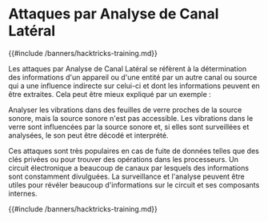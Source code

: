 # Attaques par Analyse de Canal Latéral

{{#include /banners/hacktricks-training.md}}

Les attaques par Analyse de Canal Latéral se réfèrent à la détermination des informations d'un appareil ou d'une entité par un autre canal ou source qui a une influence indirecte sur celui-ci et dont les informations peuvent en être extraites. Cela peut être mieux expliqué par un exemple :

Analyser les vibrations dans des feuilles de verre proches de la source sonore, mais la source sonore n'est pas accessible. Les vibrations dans le verre sont influencées par la source sonore et, si elles sont surveillées et analysées, le son peut être décodé et interprété.

Ces attaques sont très populaires en cas de fuite de données telles que des clés privées ou pour trouver des opérations dans les processeurs. Un circuit électronique a beaucoup de canaux par lesquels des informations sont constamment divulguées. La surveillance et l'analyse peuvent être utiles pour révéler beaucoup d'informations sur le circuit et ses composants internes.

{{#include /banners/hacktricks-training.md}}
